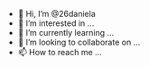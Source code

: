 - 👋 Hi, I’m @26daniela
- 👀 I’m interested in ...
- 🌱 I’m currently learning ...
- 💞️ I’m looking to collaborate on ...
- 📫 How to reach me ...
  

<!---
26daniela/26daniela is a ✨ special ✨ repository because its `README.md` (this file) appears on your GitHub profile.
You can click the Preview link to take a look at your changes.
--->
